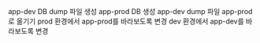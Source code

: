 
app-dev DB dump 파일 생성
app-prod DB 생성
app-dev dump 파일 app-prod로 옮기기
prod 환경에서 app-prod를 바라보도록 변경
dev 환경에서 app-dev를 바라보도록 변경
